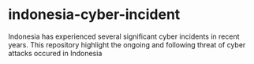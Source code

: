 # indonesia-cyber-incident
 Indonesia has experienced several significant cyber incidents in recent years. This repository highlight the ongoing and following threat of cyber attacks occured in Indonesia
